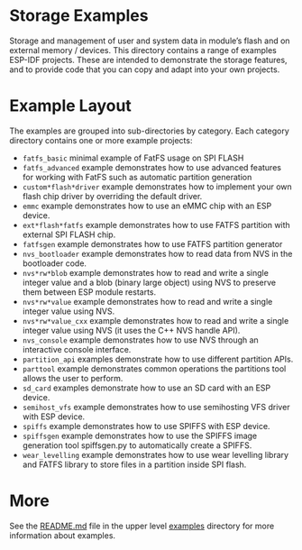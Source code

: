 # Storage Examples

Storage and management of user and system data in module’s flash and on external memory / devices.
This directory contains a range of examples ESP-IDF projects. These are intended to demonstrate the storage features, and to provide code that you can copy and adapt into your own projects.

# Example Layout

The examples are grouped into sub-directories by category. Each category directory contains one or more example projects:

* `fatfs_basic` minimal example of FatFS usage on SPI FLASH
* `fatfs_advanced` example demonstrates how to use advanced features for working with FatFS such as automatic partition generation
* `custom*flash*driver` example demonstrates how to implement your own flash chip driver by overriding the default driver.
* `emmc` example demonstrates how to use an eMMC chip with an ESP device.
* `ext*flash*fatfs` example demonstrates how to use FATFS partition with external SPI FLASH chip.
* `fatfsgen` example demonstrates how to use FATFS partition generator
* `nvs_bootloader` example demonstrates how to read data from NVS in the bootloader code.
* `nvs*rw*blob` example demonstrates how to read and write a single integer value and a blob (binary large object) using NVS to preserve them between ESP module restarts.
* `nvs*rw*value` example demonstrates how to read and write a single integer value using NVS.
* `nvs*rw*value_cxx` example demonstrates how to read and write a single integer value using NVS (it uses the C++ NVS handle API).
* `nvs_console` example demonstrates how to use NVS through an interactive console interface.
* `partition_api` examples demonstrate how to use different partition APIs.
* `parttool` example demonstrates common operations the partitions tool allows the user to perform.
* `sd_card` examples demonstrate how to use an SD card with an ESP device.
* `semihost_vfs` example demonstrates how to use semihosting VFS driver with ESP device.
* `spiffs` example demonstrates how to use SPIFFS with ESP device.
* `spiffsgen` example demonstrates how to use the SPIFFS image generation tool spiffsgen.py to automatically create a SPIFFS.
* `wear_levelling` example demonstrates how to use wear levelling library and FATFS library to store files in a partition inside SPI flash.

# More

See the [README.md](../README.md) file in the upper level [examples](../) directory for more information about examples.
